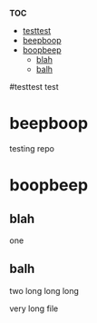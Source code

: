 **TOC**
- [testtest](#testtest)
- [beepboop](#beepboop)
- [boopbeep](#boopbeep)
   - [blah](##blah)
   - [balh](##balh)

#testtest
test

# beepboop
testing repo

# boopbeep
## blah
one

## balh
two
long long long






































































































very long file
